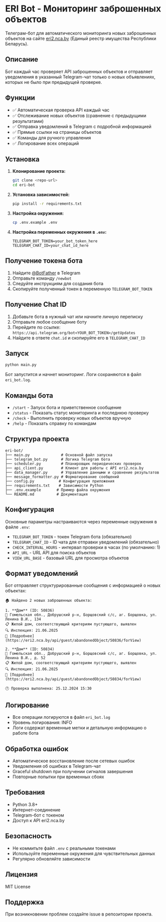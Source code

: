 # ERI Bot - Мониторинг заброшенных объектов

Телеграм-бот для автоматического мониторинга новых заброшенных объектов на сайте [eri2.nca.by](https://eri2.nca.by) (Единый реестр имущества Республики Беларусь).

## Описание

Бот каждый час проверяет API заброшенных объектов и отправляет уведомления в указанный Telegram-чат только о новых объявлениях, которых не было при предыдущей проверке.

## Функции

- ✅ Автоматическая проверка API каждый час
- ✅ Отслеживание новых объектов (сравнение с предыдущими результатами)
- ✅ Отправка уведомлений в Telegram с подробной информацией
- ✅ Прямые ссылки на страницы объектов
- ✅ Команды для ручного управления
- ✅ Логирование всех операций

## Установка

1. **Клонирование проекта:**
   ```bash
   git clone <repo-url>
   cd eri-bot
   ```

2. **Установка зависимостей:**
   ```bash
   pip install -r requirements.txt
   ```

3. **Настройка окружения:**
   ```bash
   cp .env.example .env
   ```

4. **Настройка переменных окружения в `.env`:**
   ```env
   TELEGRAM_BOT_TOKEN=your_bot_token_here
   TELEGRAM_CHAT_ID=your_chat_id_here
   ```

## Получение токена бота

1. Найдите [@BotFather](https://t.me/BotFather) в Telegram
2. Отправьте команду `/newbot`
3. Следуйте инструкциям для создания бота
4. Скопируйте полученный токен в переменную `TELEGRAM_BOT_TOKEN`

## Получение Chat ID

1. Добавьте бота в нужный чат или начните личную переписку
2. Отправьте любое сообщение боту
3. Перейдите по ссылке: `https://api.telegram.org/bot<YOUR_BOT_TOKEN>/getUpdates`
4. Найдите в ответе `chat.id` и скопируйте его в `TELEGRAM_CHAT_ID`

## Запуск

```bash
python main.py
```

Бот запустится и начнет мониторинг. Логи сохраняются в файл `eri_bot.log`.

## Команды бота

- `/start` - Запуск бота и приветственное сообщение
- `/status` - Показать статус мониторинга и последнюю проверку
- `/check` - Выполнить проверку новых объектов вручную
- `/help` - Показать справку по командам

## Структура проекта

```
eri-bot/
├── main.py              # Основной файл запуска
├── telegram_bot.py      # Логика Telegram бота
├── scheduler.py         # Планировщик периодических проверок
├── api_client.py        # Клиент для работы с API eri2.nca.by
├── data_manager.py      # Управление данными и сравнение результатов
├── message_formatter.py # Форматирование сообщений
├── config.py           # Конфигурация приложения
├── requirements.txt    # Зависимости Python
├── .env.example       # Пример файла окружения
└── README.md          # Документация
```

## Конфигурация

Основные параметры настраиваются через переменные окружения в файле `.env`:

- `TELEGRAM_BOT_TOKEN` - токен Telegram бота (обязательно)
- `TELEGRAM_CHAT_ID` - ID чата для отправки уведомлений (обязательно)
- `CHECK_INTERVAL_HOURS` - интервал проверки в часах (по умолчанию: 1)
- `API_URL` - URL API для поиска объектов
- `VIEW_URL_BASE` - базовый URL для просмотра объектов

## Формат уведомлений

Бот отправляет структурированные сообщения с информацией о новых объектах:

```
🏠 Найдено 2 новых заброшенных объекта:

1. **Дом** (ID: 50836)
📍 Гомельская обл., Добрушский р-н, Борщовский с/с, аг. Борщовка, ул. Ленина В.И., 134
📋 Жилой дом, соответствующий критериям пустующего, выявлен
🔍 Инспекция: 21.06.2025
🔗 [Подробнее](https://eri2.nca.by/api/guest/abandonedObject/50836/forView)

2. **Дом** (ID: 50834)
📍 Гомельская обл., Добрушский р-н, Борщовский с/с, аг. Борщовка, ул. Ленина В.И., д. 52
📋 Жилой дом, соответствующий критериям пустующего, выявлен
🔍 Инспекция: 21.06.2025
🔗 [Подробнее](https://eri2.nca.by/api/guest/abandonedObject/50834/forView)

🕐 Проверка выполнена: 25.12.2024 15:30
```

## Логирование

- Все операции логируются в файл `eri_bot.log`
- Уровень логирования: INFO
- Логи содержат временные метки и детальную информацию о работе бота

## Обработка ошибок

- Автоматическое восстановление после сетевых ошибок
- Уведомления об ошибках в Telegram-чат
- Graceful shutdown при получении сигналов завершения
- Повторные попытки при временных сбоях

## Требования

- Python 3.8+
- Интернет-соединение
- Telegram-бот с токеном
- Доступ к API eri2.nca.by

## Безопасность

- Не коммитьте файл `.env` с реальными токенами
- Используйте переменные окружения для чувствительных данных
- Регулярно обновляйте зависимости

## Лицензия

MIT License

## Поддержка

При возникновении проблем создайте issue в репозитории проекта.
